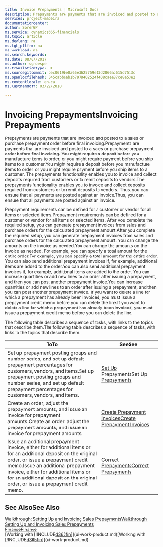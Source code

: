 ```yaml
---
title: Invoice Prepayments | Microsoft Docs
description: Prepayments are payments that are invoiced and posted to a sales or purchase prepayment order before final invoicing. You might require a deposit before you manufacture items to order, or you might require payment before you ship items to a customer. The prepayments functionality enables you to invoice and collect deposits required from customers or to remit deposits to vendors. Thus, you can ensure that all payments are posted against an invoice.
services: project-madeira
documentationcenter: 
author: SorenGP
ms.service: dynamics365-financials
ms.topic: article
ms.devlang: na
ms.tgt_pltfrm: na
ms.workload: na
ms.search.keywords: 
ms.date: 08/07/2017
ms.author: sgroespe
ms.translationtype: HT
ms.sourcegitcommit: bec0619be0a65e3625759e13d2866ac615d7513c
ms.openlocfilehash: 045cabbaab1b7978402524f408caee87ce8e53e2
ms.contentlocale: en-ca
ms.lasthandoff: 03/22/2018

---
```

# <a name="invoicing-prepayments"></a><span data-ttu-id="7c606-106">Invoicing Prepayments</span><span class="sxs-lookup"><span data-stu-id="7c606-106">Invoicing Prepayments</span></span>
<span data-ttu-id="7c606-107">Prepayments are payments that are invoiced and posted to a sales or purchase prepayment order before final invoicing.</span><span class="sxs-lookup"><span data-stu-id="7c606-107">Prepayments are payments that are invoiced and posted to a sales or purchase prepayment order before final invoicing.</span></span> <span data-ttu-id="7c606-108">You might require a deposit before you manufacture items to order, or you might require payment before you ship items to a customer.</span><span class="sxs-lookup"><span data-stu-id="7c606-108">You might require a deposit before you manufacture items to order, or you might require payment before you ship items to a customer.</span></span> <span data-ttu-id="7c606-109">The prepayments functionality enables you to invoice and collect deposits required from customers or to remit deposits to vendors.</span><span class="sxs-lookup"><span data-stu-id="7c606-109">The prepayments functionality enables you to invoice and collect deposits required from customers or to remit deposits to vendors.</span></span> <span data-ttu-id="7c606-110">Thus, you can ensure that all payments are posted against an invoice.</span><span class="sxs-lookup"><span data-stu-id="7c606-110">Thus, you can ensure that all payments are posted against an invoice.</span></span>  

 <span data-ttu-id="7c606-111">Prepayment requirements can be defined for a customer or vendor for all items or selected items.</span><span class="sxs-lookup"><span data-stu-id="7c606-111">Prepayment requirements can be defined for a customer or vendor for all items or selected items.</span></span> <span data-ttu-id="7c606-112">After you complete the required setup, you can generate prepayment invoices from sales and purchase orders for the calculated prepayment amount.</span><span class="sxs-lookup"><span data-stu-id="7c606-112">After you complete the required setup, you can generate prepayment invoices from sales and purchase orders for the calculated prepayment amount.</span></span> <span data-ttu-id="7c606-113">You can change the amounts on the invoice as needed.</span><span class="sxs-lookup"><span data-stu-id="7c606-113">You can change the amounts on the invoice as needed.</span></span> <span data-ttu-id="7c606-114">For example, you can specify a total amount for the entire order.</span><span class="sxs-lookup"><span data-stu-id="7c606-114">For example, you can specify a total amount for the entire order.</span></span> <span data-ttu-id="7c606-115">You can also send additional prepayment invoices if, for example, additional items are added to the order.</span><span class="sxs-lookup"><span data-stu-id="7c606-115">You can also send additional prepayment invoices if, for example, additional items are added to the order.</span></span> <span data-ttu-id="7c606-116">You can increase quantities or add new lines to an order after issuing a prepayment, and then you can post another prepayment invoice.</span><span class="sxs-lookup"><span data-stu-id="7c606-116">You can increase quantities or add new lines to an order after issuing a prepayment, and then you can post another prepayment invoice.</span></span> <span data-ttu-id="7c606-117">If you want to delete a line for which a prepayment has already been invoiced, you must issue a prepayment credit memo before you can delete the line.</span><span class="sxs-lookup"><span data-stu-id="7c606-117">If you want to delete a line for which a prepayment has already been invoiced, you must issue a prepayment credit memo before you can delete the line.</span></span>  

 <span data-ttu-id="7c606-118">The following table describes a sequence of tasks, with links to the topics that describe them.</span><span class="sxs-lookup"><span data-stu-id="7c606-118">The following table describes a sequence of tasks, with links to the topics that describe them.</span></span>

|<span data-ttu-id="7c606-119">**To**</span><span class="sxs-lookup"><span data-stu-id="7c606-119">**To**</span></span>|<span data-ttu-id="7c606-120">**See**</span><span class="sxs-lookup"><span data-stu-id="7c606-120">**See**</span></span>|  
|------------|-------------|  
|<span data-ttu-id="7c606-121">Set up prepayment posting groups and number series, and set up default prepayment percentages for customers, vendors, and items.</span><span class="sxs-lookup"><span data-stu-id="7c606-121">Set up prepayment posting groups and number series, and set up default prepayment percentages for customers, vendors, and items.</span></span>|[<span data-ttu-id="7c606-122">Set Up Prepayments</span><span class="sxs-lookup"><span data-stu-id="7c606-122">Set Up Prepayments</span></span>](finance-set-up-prepayments.md)|
|<span data-ttu-id="7c606-123">Create an order, adjust the prepayment amounts, and issue an invoice for prepayment amounts.</span><span class="sxs-lookup"><span data-stu-id="7c606-123">Create an order, adjust the prepayment amounts, and issue an invoice for prepayment amounts.</span></span>|[<span data-ttu-id="7c606-124">Create Prepayment Invoices</span><span class="sxs-lookup"><span data-stu-id="7c606-124">Create Prepayment Invoices</span></span>](finance-how-to-create-prepayment-invoices.md)|  
|<span data-ttu-id="7c606-125">Issue an additional prepayment invoice, either for additional items or for an additional deposit on the original order, or issue a prepayment credit memo.</span><span class="sxs-lookup"><span data-stu-id="7c606-125">Issue an additional prepayment invoice, either for additional items or for an additional deposit on the original order, or issue a prepayment credit memo.</span></span>|[<span data-ttu-id="7c606-126">Correct Prepayments</span><span class="sxs-lookup"><span data-stu-id="7c606-126">Correct Prepayments</span></span>](finance-how-to-correct-prepayments.md)|  

## <a name="see-also"></a><span data-ttu-id="7c606-127">See Also</span><span class="sxs-lookup"><span data-stu-id="7c606-127">See Also</span></span>  
[<span data-ttu-id="7c606-128">Walkthrough: Setting Up and Invoicing Sales Prepayments</span><span class="sxs-lookup"><span data-stu-id="7c606-128">Walkthrough: Setting Up and Invoicing Sales Prepayments</span></span>](walkthrough-setting-up-and-invoicing-sales-prepayments.md)  
[<span data-ttu-id="7c606-129">Finance</span><span class="sxs-lookup"><span data-stu-id="7c606-129">Finance</span></span>](finance.md)  
<span data-ttu-id="7c606-130">[Working with [!INCLUDE[d365fin](includes/d365fin_md.md)]](ui-work-product.md)</span><span class="sxs-lookup"><span data-stu-id="7c606-130">[Working with [!INCLUDE[d365fin](includes/d365fin_md.md)]](ui-work-product.md)</span></span>

